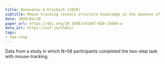 ```yaml
---
title: Konovalov & Krajbich (2020)
subtitle: Mouse tracking reveals structure knowledge in the absence of model-based choice
date: 2020/04/20
paper_url: https://doi.org/10.1038/s41467-020-15696-w
data_url: https://osf.io/v54nz/
tags:
- two-step
---
```


Data from a study in which N=58 participants completed the two-step task with mouse-tracking.
